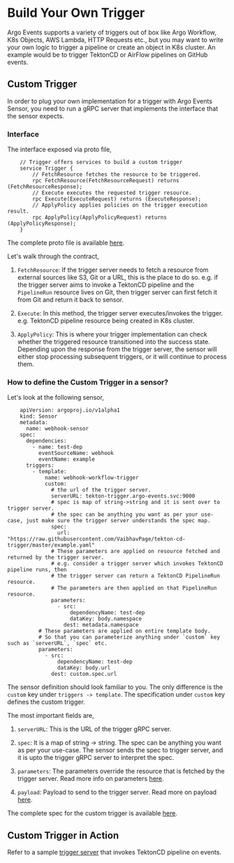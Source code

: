 # Build Your Own Trigger

Argo Events supports a variety of triggers out of box like Argo Workflow, K8s Objects, AWS Lambda, HTTP Requests etc., but you may want to write your own logic to trigger a pipeline or create an object in K8s cluster. An example would be to trigger
TektonCD or AirFlow pipelines on GitHub events.

## Custom Trigger

In order to plug your own implementation for a trigger with Argo Events Sensor, you need to
run a gRPC server that implements the interface that the sensor expects.

### Interface

The interface exposed via proto file,

        // Trigger offers services to build a custom trigger
        service Trigger {
            // FetchResource fetches the resource to be triggered.
            rpc FetchResource(FetchResourceRequest) returns (FetchResourceResponse);
            // Execute executes the requested trigger resource.
            rpc Execute(ExecuteRequest) returns (ExecuteResponse);
            // ApplyPolicy applies policies on the trigger execution result.
            rpc ApplyPolicy(ApplyPolicyRequest) returns (ApplyPolicyResponse);
        }

The complete proto file is available [here](https://github.com/argoproj/argo-events/blob/master/sensors/triggers/trigger.proto).

Let's walk through the contract,

1. `FetchResource`: If the trigger server needs to fetch a resource from external sources like S3, Git or a URL, this is the
    place to do so. e.g. if the trigger server aims to invoke a TektonCD pipeline and the `PipelineRun` resource lives on Git, then
    trigger server can first fetch it from Git and return it back to sensor.

2. `Execute`: In this method, the trigger server executes/invokes the trigger. e.g. TektonCD pipeline resource being
    created in K8s cluster.

3. `ApplyPolicy`: This is where your trigger implementation can check whether the triggered resource transitioned into the success state.
   Depending upon the response from the trigger server, the sensor will either stop processing subsequent triggers, or it will continue to
   process them.

### How to define the Custom Trigger in a sensor?

Let's look at the following sensor,

        apiVersion: argoproj.io/v1alpha1
        kind: Sensor
        metadata:
          name: webhook-sensor
        spec:
          dependencies:
            - name: test-dep
              eventSourceName: webhook
              eventName: example
          triggers:
            - template:
                name: webhook-workflow-trigger
                custom:
                  # the url of the trigger server.
                  serverURL: tekton-trigger.argo-events.svc:9000
                  # spec is map of string->string and it is sent over to trigger server.
                  # the spec can be anything you want as per your use-case, just make sure the trigger server understands the spec map.
                  spec:
                    url: "https://raw.githubusercontent.com/VaibhavPage/tekton-cd-trigger/master/example.yaml"
                  # These parameters are applied on resource fetched and returned by the trigger server.
                  # e.g. consider a trigger server which invokes TektonCD pipeline runs, then
                  # the trigger server can return a TektonCD PipelineRun resource.
                  # The parameters are then applied on that PipelineRun resource.
                  parameters:
                    - src:
                        dependencyName: test-dep
                        dataKey: body.namespace
                      dest: metadata.namespace
              # These parameters are applied on entire template body.
              # So that you can parameterize anything under `custom` key such as `serverURL`, `spec` etc.
              parameters:
                - src:
                    dependencyName: test-dep
                    dataKey: body.url
                  dest: custom.spec.url

The sensor definition should look familiar to you. The only difference is the `custom` key under `triggers -> template`.
The specification under `custom` key defines the custom trigger.

The most important fields are,

1. `serverURL`: This is the URL of the trigger gRPC server.

1. `spec`: It is a map of string -> string. The spec can be anything you want as per your use-case. The sensor sends
    the spec to trigger server, and it is upto the trigger gRPC server to interpret the spec.

1. `parameters`: The parameters override the resource that is fetched by the trigger server.
    Read more info on parameters [here](https://argoproj.github.io/argo-events/tutorials/02-parameterization/).

1. `payload`: Payload to send to the trigger server. Read more on payload [here](https://argoproj.github.io/argo-events/sensors/triggers/http-trigger/#request-payload).

The complete spec for the custom trigger is available [here](https://github.com/argoproj/argo-events/blob/master/api/sensor.md#customtrigger).

## Custom Trigger in Action

Refer to a sample [trigger server](https://github.com/VaibhavPage/tekton-cd-trigger) that invokes TektonCD pipeline on events.
